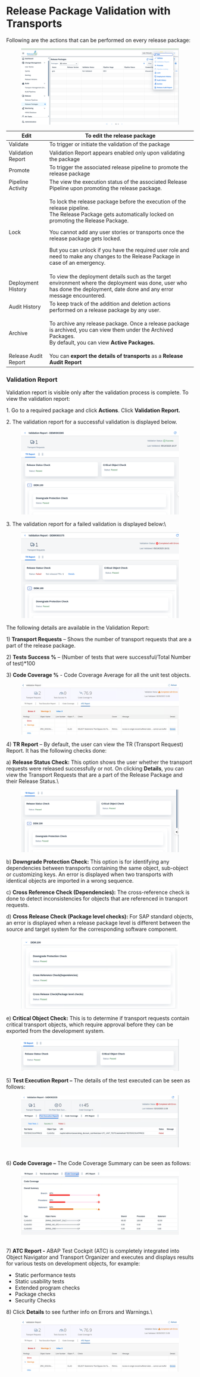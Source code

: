 # Release Package Validation with Transports

Following are the actions that can be performed on every release package:

<figure><img src="../../.gitbook/assets/image (1).png" alt=""><figcaption></figcaption></figure>

| Edit                  | To edit the release package                                                                                                                                                                                                                                                                                                                                                                                    |
| --------------------- | -------------------------------------------------------------------------------------------------------------------------------------------------------------------------------------------------------------------------------------------------------------------------------------------------------------------------------------------------------------------------------------------------------------- |
| Validate              | To trigger or initiate the validation of the package                                                                                                                                                                                                                                                                                                                                                           |
| Validation Report     | Validation Report appears enabled only upon validating the package                                                                                                                                                                                                                                                                                                                                             |
| Promote               | To trigger the associated release pipeline to promote the release package                                                                                                                                                                                                                                                                                                                                      |
| Pipeline Activity     | The view the execution status of the associated Release Pipeline upon promoting the release package.                                                                                                                                                                                                                                                                                                           |
| Lock                  | <p>To lock the release package before the execution of the release pipeline.<br>The Release Package gets automatically locked on promoting the Release Package.<br></p><p>You cannot add any user stories or transports once the release package gets locked.<br></p><p>But you can unlock if you have the required user role and need to make any changes to the Release Package in case of an emergency.</p> |
| Deployment History    | To view the deployment details such as the target environment where the deployment was done, user who has done the deployment, date done and any error message encountered.                                                                                                                                                                                                                                    |
| Audit History         | To keep track of the addition and deletion actions performed on a release package by any user.                                                                                                                                                                                                                                                                                                                 |
| Archive               | <p>To archive any release package. Once a release package is archived, you can view them under the Archived Packages.<br>By default, you can view <strong>Active Packages.</strong></p>                                                                                                                                                                                                                        |
| Release Audit Report  | You can **export the details of transports** as a **Release Audit Report**                                                                                                                                                                                                                                                                                                                                     |

### **Validation Report**

Validation report is visible only after the validation process is complete. To view the validation report:

1\. Go to a required package and click **Actions**. Click **Validation Report.**

2\. The validation report for a successful validation is displayed below.

<figure><img src="../../.gitbook/assets/image (1132).png" alt=""><figcaption></figcaption></figure>

3\. The validation report for a failed validation is displayed below:\


<figure><img src="../../.gitbook/assets/image (1130).png" alt=""><figcaption></figcaption></figure>

The following details are available in the Validation Report:

1\) **Transport Requests** – Shows the number of transport requests that are a part of the release package.

2\) **Tests Success %** – (Number of tests that were successful/Total Number of test)\*100

3\) **Code Coverage %** - Code Coverage Average for all the unit test objects.

<figure><img src="../../.gitbook/assets/image (1135).png" alt=""><figcaption></figcaption></figure>

4\) **TR Report** – By default, the user can view the TR (Transport Request) Report. It has the following checks done:

a) **Release Status Check:** This option shows the user whether the transport requests were released successfully or not. On clicking **Details**, you can view the Transport Requests that are a part of the Release Package and their Release Status.\


<figure><img src="../../.gitbook/assets/image (1133).png" alt=""><figcaption></figcaption></figure>

b) **Downgrade Protection Check:** This option is for identifying any dependencies between transports containing the same object, sub-object or customizing keys. An error is displayed when two transports with identical objects are imported in a wrong sequence.

c) **Cross Reference Check (Dependencies):** The cross-reference check is done to detect inconsistencies for objects that are referenced in transport requests.

d) **Cross Release Check (Package level checks):** For SAP standard objects, an error is displayed when a release package level is different between the source and target system for the corresponding software component.

<figure><img src="../../.gitbook/assets/image (1140).png" alt=""><figcaption></figcaption></figure>

e) **Critical Object Check:** This is to determine if transport requests contain critical transport objects, which require approval before they can be exported from the development system.

<figure><img src="../../.gitbook/assets/image (1141).png" alt=""><figcaption></figcaption></figure>

5\) **Test Execution Report –** The details of the test executed can be seen as follows:

<figure><img src="../../.gitbook/assets/image (1137).png" alt=""><figcaption></figcaption></figure>

\
6\) **Code Coverage –** The Code Coverage Summary can be seen as follows:

<figure><img src="../../.gitbook/assets/image (1139).png" alt=""><figcaption></figcaption></figure>

\
7\) **ATC Report -** ABAP Test Cockpit (ATC) is completely integrated into Object Navigator and Transport Organizer and executes and displays results for various tests on development objects, for example:

* Static performance tests
* Static usability tests
* Extended program checks
* Package checks
* Security Checks

8\) Click **Details** to see further info on Errors and Warnings.\


<figure><img src="../../.gitbook/assets/image (363).png" alt=""><figcaption></figcaption></figure>

